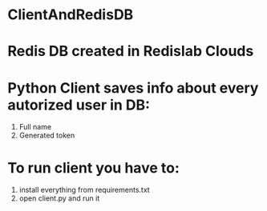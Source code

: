 # ClientAndRedisDB
# Redis DB created in Redislab Clouds
# Python Client saves info about every autorized user in DB:
1) Full name
2) Generated token

# To run client you have to:
1) install everything from requirements.txt
2) open client.py and run it
